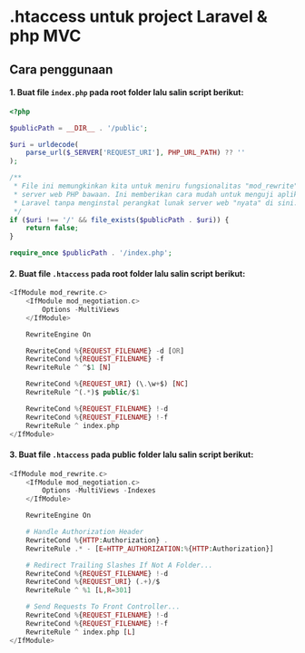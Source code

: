 # .htaccess untuk project Laravel & php MVC

## Cara penggunaan

#### 1. Buat file `index.php` pada root folder lalu salin script berikut:

```php
<?php

$publicPath = __DIR__ . '/public';

$uri = urldecode(
    parse_url($_SERVER['REQUEST_URI'], PHP_URL_PATH) ?? ''
);

/**
 * File ini memungkinkan kita untuk meniru fungsionalitas "mod_rewrite" Apache dari
 * server web PHP bawaan. Ini memberikan cara mudah untuk menguji aplikasi
 * Laravel tanpa menginstal perangkat lunak server web "nyata" di sini.
 */
if ($uri !== '/' && file_exists($publicPath . $uri)) {
    return false;
}

require_once $publicPath . '/index.php';

```

#### 2. Buat file `.htaccess` pada root folder lalu salin script berikut:

```php
<IfModule mod_rewrite.c>
    <IfModule mod_negotiation.c>
        Options -MultiViews
    </IfModule>

    RewriteEngine On

    RewriteCond %{REQUEST_FILENAME} -d [OR]
    RewriteCond %{REQUEST_FILENAME} -f
    RewriteRule ^ ^$1 [N]

    RewriteCond %{REQUEST_URI} (\.\w+$) [NC]
    RewriteRule ^(.*)$ public/$1

    RewriteCond %{REQUEST_FILENAME} !-d
    RewriteCond %{REQUEST_FILENAME} !-f
    RewriteRule ^ index.php
</IfModule>
```

#### 3. Buat file `.htaccess` pada public folder lalu salin script berikut:
```php
<IfModule mod_rewrite.c>
    <IfModule mod_negotiation.c>
        Options -MultiViews -Indexes
    </IfModule>

    RewriteEngine On

    # Handle Authorization Header
    RewriteCond %{HTTP:Authorization} .
    RewriteRule .* - [E=HTTP_AUTHORIZATION:%{HTTP:Authorization}]

    # Redirect Trailing Slashes If Not A Folder...
    RewriteCond %{REQUEST_FILENAME} !-d
    RewriteCond %{REQUEST_URI} (.+)/$
    RewriteRule ^ %1 [L,R=301]

    # Send Requests To Front Controller...
    RewriteCond %{REQUEST_FILENAME} !-d
    RewriteCond %{REQUEST_FILENAME} !-f
    RewriteRule ^ index.php [L]
</IfModule>
```
